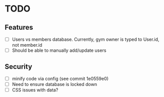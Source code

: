 # TODO

## Features

- [ ] Users vs members database. Currently, gym owner is typed to User.id, not member.id
- [ ] Should be able to manually add/update users

## Security

- [ ] minify code via config (see commit 1e0559e0)
- [ ] Need to ensure database is locked down
- [ ] CSS issues with data?
